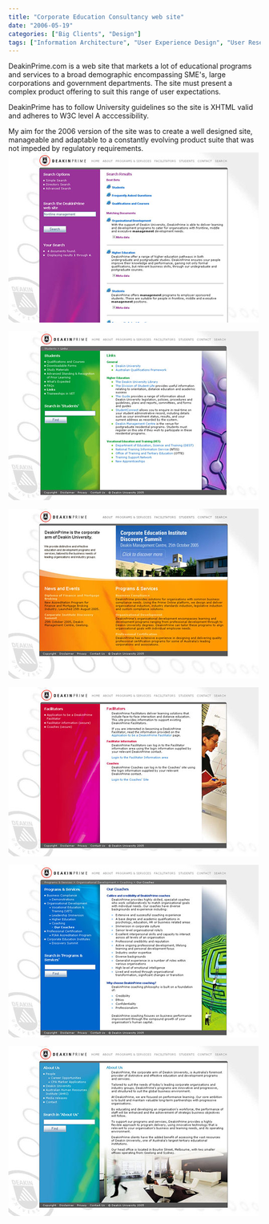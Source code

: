 ```yaml
---
title: "Corporate Education Consultancy web site"
date: "2006-05-19"
categories: ["Big Clients", "Design"]
tags: ["Information Architecture", "User Experience Design", "User Research", "Visual Design", "Wireframes"]
---
```


DeakinPrime.com is a web site that markets a lot of educational programs and services to a broad demographic encompassing SME's, large corporations and government departments. The site must present a complex product offering to suit this range of user expectations.

DeakinPrime has to follow University guidelines so the site is XHTML valid and adheres to W3C level A acccessibility.

My aim for the 2006 version of the site was to create a well designed site, manageable and adaptable to a constantly evolving product suite that was not impeded by regulatory requirements.  
[![dp_www_search](./dp_www_search.jpg)](./dp_www_search.jpg)

[![dp_www_links](./dp_www_links.jpg)](./dp_www_links.jpg)

[![dp_www_home](./dp_www_home.jpg)](./dp_www_home.jpg)

[![dp_www_facilitators](./dp_www_facilitators.jpg)](./dp_www_facilitators.jpg)

[![dp_www_coaches](./dp_www_coaches.jpg)](./dp_www_coaches.jpg)

[![dp_www_about](./dp_www_about.jpg)](./dp_www_about.jpg)
